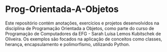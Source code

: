 # Prog-Orientada-A-Objetos
Este repositório contém anotações, exercícios e projetos desenvolvidos na disciplina de Programação Orientada a Objetos, como parte do curso de Programação de Computadores da EFG - Sarah Luísa Lemos Kubitschek de Oliveira. Os exemplos são focados na aplicação de conceitos como classes, herança, encapsulamento e polimorfismo, utilizando Python.
